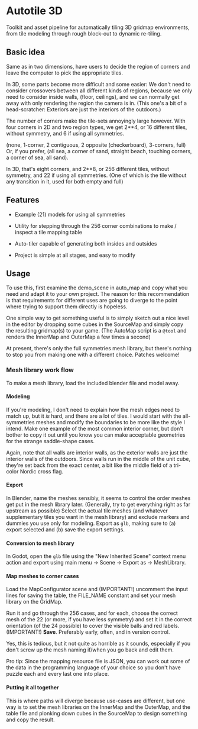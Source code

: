 # Autotile 3D

Toolkit and asset pipeline for automatically tiling 3D gridmap
environments, from tile modeling through rough block-out to dynamic
re-tiling.

## Basic idea

Same as in two dimensions, have users to decide the region of corners
and leave the computer to pick the appropriate tiles.

In 3D, some parts become more difficult and some easier: We don't need
to consider crossovers between all different kinds of regions, because
we only need to consider inside walls, (floor, ceilings), and we can
normally get away with only rendering the region the camera is in.
(This one's a bit of a head-scratcher: Exteriors are just the
interiors of the outdoors.)

The number of corners make the tile-sets annoyingly large however.
With four corners in 2D and two region types, we get 2**4, or 16
different tiles, without symmetry, and 6 if using all symmetries.

(none, 1-corner, 2 contiguous, 2 opposite (checkerboard), 3-corners,
full) Or, if you prefer, (all sea, a corner of sand, straight beach,
touching corners, a corner of sea, all sand).

In 3D, that's eight corners, and 2**8, or 256 different tiles, without
symmetry, and 22 if using all symmetries. (One of which is the tile
without any transition in it, used for both empty and full)

## Features

- Example (21) models for using all symmetries

- Utility for stepping through the 256 corner combinations to make /
  inspect a tile mapping table

- Auto-tiler capable of generating both insides and outsides

- Project is simple at all stages, and easy to modify

## Usage

To use this, first examine the demo_scene in auto_map and copy what
you need and adapt it to your own project. The reason for this
recommendation is that requirements for different uses are going to
diverge to the point where trying to support them directly is
hopeless.

One simple way to get something useful is to simply sketch out a nice
level in the editor by dropping some cubes in the SourceMap and simply
copy the resulting gridmap(s) to your game. (The AutoMap script is a
`@tool` and renders the InnerMap and OuterMap a few times a second)

At present, there's only the full symmetries mesh library, but there's
nothing to stop you from making one with a different choice. Patches
welcome!

### Mesh library work flow

To make a mesh library, load the included blender file and model away.

#### Modeling

If you're modeling, I don't need to explain how the mesh edges need to
match up, but it *is* hard, and there are a lot of tiles. I would
start with the all-symmetries meshes and modify the boundaries to be
more like the style I intend. Make one example of the most common
interior corner, but don't bother to copy it out until you know you
can make acceptable geometries for the strange saddle-shape cases.

Again, note that all walls are interior walls, as the exterior walls
are just the interior walls of the outdoors. Since walls run in the
middle of the unit cube, they're set back from the exact center, a bit
like the middle field of a tri-color Nordic cross flag.

#### Export

In Blender, name the meshes sensibly, it seems to control the order
meshes get put in the mesh library later. (Generally, try to get
everything right as far upstream as possible) Select the actual tile
meshes (and whatever supplementary tiles you want in the mesh library)
and exclude markers and dummies you use only for modeling. Export as
`glb`, making sure to (a) export selected and (b) save the export
settings.

#### Conversion to mesh library

In Godot, open the `glb` file using the "New Inherited Scene" context
menu action and export using main menu -> Scene -> Export as -> MeshLibrary.

#### Map meshes to corner cases

Load the MapConfigurator scene and (IMPORTANT!) uncomment the input
lines for saving the table, the FILE_NAME constant and set your mesh
library on the GridMap.

Run it and go through the 256 cases, and for each, choose the correct
mesh of the 22 (or more, if you have less symmetry) and set it in the
correct orientation (of the 24 possible) to cover the visible balls
and red labels. (IMPORTANT!) **Save**. Preferably early, often, and in
version control.

Yes, this is tedious, but it not quite as horrible as it sounds,
especially if you don't screw up the mesh naming if/when you go back
and edit them.

Pro tip: Since the mapping resource file is JSON, you can work out
some of the data in the programming language of your choice so you
don't have puzzle each and every last one into place.

#### Putting it all together

This is where paths will diverge because use-cases are different, but
one way is to set the mesh libraries on the InnerMap and the OuterMap,
and the table file and plonking down cubes in the SourceMap to design
something and copy the result.
